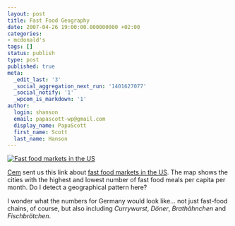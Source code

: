 ```yaml
---
layout: post
title: Fast Food Geography
date: 2007-04-26 19:00:00.000000000 +02:00
categories:
- mcdonald's
tags: []
status: publish
type: post
published: true
meta:
  _edit_last: '3'
  _social_aggregation_next_run: '1401627077'
  _social_notify: '1'
  _wpcom_is_markdown: '1'
author:
  login: shanson
  email: papascott-wp@gmail.com
  display_name: PapaScott
  first_name: Scott
  last_name: Hanson
---
```

<p><a href="http://creativeclass.typepad.com/thecreativityexchange/2007/04/fast_food_geogr.html"><img src="https://www.papascott.de/wordpress/wp-content/uploads/2007/04/fast-food-markets-in-the-us.jpg" alt="Fast food markets in the US" /></a></p>
<p><a href="http://sprechblase.wordpress.com/">Cem</a> sent us this link about <a href="http://creativeclass.typepad.com/thecreativityexchange/2007/04/fast_food_geogr.html">fast food markets in the US</a>. The map shows the cities with the highest and lowest number of fast food meals per capita per month. Do I detect a geographical pattern here?</p>
<p>I wonder what the numbers for Germany would look like... not just fast-food chains, of course, but also including <em>Currywurst</em>, <em>Döner</em>, <em>Brathähnchen</em> and <em>Fischbrötchen</em>.</p>
